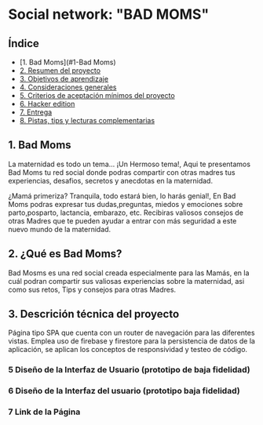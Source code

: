 # Social network: "BAD MOMS"

## Índice

* [1. Bad Moms](#1-Bad Moms)
* [2. Resumen del proyecto](#2-resumen-del-proyecto)
* [3. Objetivos de aprendizaje](#3-objetivos-de-aprendizaje)
* [4. Consideraciones generales](#4-consideraciones-generales)
* [5. Criterios de aceptación mínimos del proyecto](#5-criterios-de-aceptación-mínimos-del-proyecto)
* [6. Hacker edition](#6-hacker-edition)
* [7. Entrega](#7-entrega)
* [8. Pistas, tips y lecturas complementarias](#8-pistas-tips-y-lecturas-complementarias)

## 1. Bad Moms

La maternidad es todo un tema...  ¡Un Hermoso tema!, Aqui te presentamos Bad Moms tu red social donde podras compartir con otras madres tus experiencias, desafios, secretos y anecdotas en la maternidad.

¿Mamá primeriza?
Tranquila, todo estará bien, lo harás genial!, En Bad Moms podras expresar tus dudas,preguntas, miedos y emociones sobre parto,posparto, lactancia, embarazo, etc. Recibiras valiosos consejos de otras Madres que te pueden ayudar a entrar con más seguridad a este nuevo mundo de la maternidad. 


## 2. ¿Qué es Bad Moms?

Bad Mosms es una red social creada especialmente para las Mamás, en la cuál podran compartir sus valiosas experiencias sobre la maternidad, asi como sus retos, Tips y consejos para otras Madres.


## 3. Descrición técnica del proyecto

Página tipo SPA que cuenta con un router de navegación para las diferentes vistas. Emplea uso de firebase y firestore para la persistencia de datos de la aplicación, se aplican los conceptos de responsividad y testeo de código. 

### 5 Diseño de la Interfaz de Usuario (prototipo de baja fidelidad)


### 6  Diseño de la Interfaz del usuario (prototipo baja fidelidad)



### 7 Link de la Página

